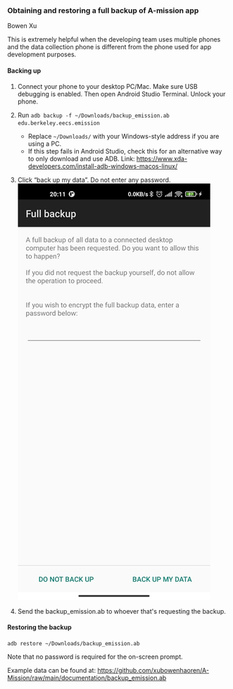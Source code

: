 ### Obtaining and restoring a full backup of A-mission app

Bowen Xu

This is extremely helpful when the developing team uses multiple phones and the data collection phone is different from the phone used for app development purposes.

#### Backing up

1. Connect your phone to your desktop PC/Mac. Make sure USB debugging is enabled. Then open Android Studio Terminal. Unlock your phone.
2. Run `adb backup -f ~/Downloads/backup_emission.ab edu.berkeley.eecs.emission`
   - Replace `~/Downloads/` with your Windows-style address if you are using a PC.
   - If this step fails in Android Studio, check this for an alternative way to only download and use ADB. Link: https://www.xda-developers.com/install-adb-windows-macos-linux/ 
3. Click “back up my data”. Do not enter any password.
   ![img](sP0C65Lvaal8ddeT4qD9DID82nD8s9aqq5CdcL0ttcfT7PdUYij7552k5Z5dHcn4P55xTX1hgUgp1Lxh7PVoyDjwcBgq3E5-CR9XYC-HAK9fgbo4tdS2SsHHFYaWccdkBDMp1RkV.png)

4. Send the backup_emission.ab to whoever that's requesting the backup. 



#### Restoring the backup

`adb restore ~/Downloads/backup_emission.ab`

Note that no password is required for the on-screen prompt.

Example data can be found at: https://github.com/xubowenhaoren/A-Mission/raw/main/documentation/backup_emission.ab